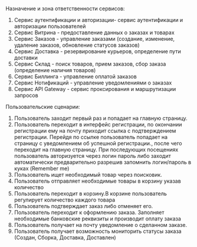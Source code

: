 Назначение и зона ответственности сервисов:
1. Сервис аутентификации и авторизации- сервис аутентификации и авторизации пользователей
2. Сервис Витрина - предоставление данных о заказах и товарах
3. Сервис Заказов - управление заказами (создание, изменение, удаление заказов, обновление статусов заказов)
4. Сервис Доставка - резервирование курьеров, определение пути доставки
5. Сервис Склад - поиск товаров, прием заказов, сбор заказа (определение наличия товаров)
6. Сервис Биллинга - управление оплатой заказов
7. Сервис Нотификаций - управление уведомлениями о заказах
8. Сервис API Gateway - сервис проксирования и маршрутизации запросов

Пользовательские сценарии:
1. Пользователь заходит первый раз и попадает на главную страницу. 
2. Пользователь переходит в интерфейс регистрации, по окончании регистрации ему на почту приходит ссылка с подтверждением регистрации.
Перейдя по ссылке пользователь попадает на страницу с уведомлением об успешной регистрации., после чего переходит на главную страницу. 
При последующих посещениях пользователь авторизуется через логин пароль либо заходит автоматически 
предварительно разрешив запомнить логин/пароль в куках (Remember me)
3. Пользователь ищет необходимый товар через поисковик.
4. Пользователь отправляет необходимые товары в корзину указав количество
5. Пользователь переходит в корзину.В корзине пользователь регулирует количество каждого товара
6. Пользователь подтверждает заказ либо отменяет его.
7. Пользователь переходит к оформлению заказа. Заполняет необходимые банковские реквизиты и производит оплату заказа
8. Пользователь получает на почту уведомление о сделанном заказе.
9. Пользователь получает возможность мониторить статусы заказа (Создан, Сборка, Доставка, Доставлен)
